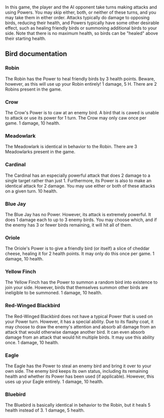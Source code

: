 In this game, the player and the AI opponent take turns making attacks and using Powers. You may skip either, both, or neither of these turns, and you may take them in either order. Attacks typically do damage to opposing birds, reducing their health, and Powers typically have some other desirable effect, such as healing friendly birds or summoning additional birds to your side.
Note that there is no maximum health, so birds can be "healed" above their starting health.
## Bird documentation
### Robin
The Robin has the Power to heal friendly birds by 3 health points. Beware, however, as this will use up your Robin entirely! 1 damage, 5 H. There are 2 Robins present in the game.
### Crow
The Crow's Power is to caw at an enemy bird. A bird that is cawed is unable to attack or use its power for 1 turn. The Crow may only caw once per game. 1 damage, 10 health.
### Meadowlark
The Meadowlark is identical in behavior to the Robin. There are 3 Meadowlarks present in the game.
### Cardinal
The Cardinal has an especially powerful attack that does 2 damage to a single target rather than just 1. Furthermore, its Power is also to make an identical attack for 2 damage. You may use either or both of these attacks on a given turn. 10 health.
### Blue Jay
The Blue Jay has no Power. However, its attack is extremely powerful. It does 1 damage each to up to 3 enemy birds. You may choose which, and if the enemy has 3 or fewer birds remaining, it will hit all of them.
### Oriole
The Oriole's Power is to give a friendly bird (or itself) a slice of cheddar cheese, healing it for 2 health points. It may only do this once per game. 1 damage, 10 health.
### Yellow Finch
The Yellow Finch has the Power to summon a random bird into existence to join your side. However, birds that themselves summon other birds are ineligible to be summoned. 1 damage, 10 health.
### Red-Winged Blackbird
The Red-Winged Blackbird does not have a typical Power that is used on your Power turn. However, it has a special ability. Due to its flashy coat, it may choose to draw the enemy's attention and absorb all damage from an attack that would otherwise damage another bird. It can even absorb damage from an attack that would hit multiple birds. It may use this ability once. 1 damage, 10 health.
### Eagle
The Eagle has the Power to steal an enemy bird and bring it over to your own side. The enemy bird keeps its own status, including its remaining health and whether its Power has been used (if applicable). However, this uses up your Eagle entirely. 1 damage, 10 health.
### Bluebird
The Bluebird is basically identical in behavior to the Robin, but it heals 5 health instead of 3. 1 damage, 5 health.
